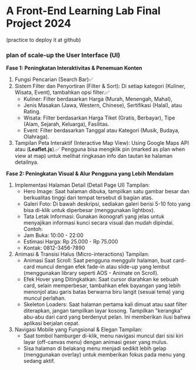 # **A Front-End Learning Lab Final Project 2024**
(practice to deploy it at github)

### plan of scale-up the User Interface (UI)
**Fase 1: Peningkatan Interaktivitas & Penemuan Konten**
1. Fungsi Pencarian (Search Bar)✅
2. Sistem Filter dan Penyortiran (Filter & Sort): Di setiap kategori (Kuliner, Wisata, Event), tambahkan opsi filter.✅
   - Kuliner: Filter berdasarkan Harga (Murah, Menengah, Mahal),
   - Jenis Masakan (Jawa, Western, Chinese), Sertifikasi (Halal), atau Rating.
   - Wisata: Filter berdasarkan Harga Tiket (Gratis, Berbayar), Tipe (Alam, Sejarah, Keluarga), Fasilitas.
   - Event: Filter berdasarkan Tanggal atau Kategori (Musik, Budaya, Olahraga).
3. Tampilan Peta Interaktif (Interactive Map View): Using Google Maps API atau (**Leaflet.js**).✅
   Pengguna bisa mengklik pin (marked as plan when view at map) untuk melihat ringkasan info dan tautan ke halaman detailnya.

**Fase 2: Peningkatan Visual & Alur Pengguna yang Lebih Mendalam**
1. Implementasi Halaman Detail (Detail Page UI)
   Tampilan:
   - Hero Image: Saat halaman dibuka, tampilkan satu gambar besar dan berkualitas tinggi dari tempat tersebut di bagian atas.
   - Galeri Foto: Di bawah deskripsi, sediakan galeri berisi 5-10 foto yang bisa di-klik untuk diperbesar (menggunakan lightbox).
   - Tata Letak Informasi: Gunakan ikonografi yang jelas untuk menyajikan informasi kunci secara visual dan mudah dipindai. Contoh:
   - Jam Buka: 10:00 - 22:00
   - Estimasi Harga: Rp 25.000 - Rp 75.000
   - Kontak: 0812-3456-7890
2. Animasi & Transisi Halus (Micro-interactions)
   Tampilan:
   - Animasi Saat Scroll: Saat pengguna menggulir halaman, buat card-card muncul dengan efek fade-in atau slide-up yang lembut (menggunakan library seperti AOS - Animate on Scroll).
   - Efek Hover yang Ditingkatkan: Saat cursor diarahkan ke sebuah card, selain memperbesar, tambahkan efek bayangan yang lebih menonjol atau garis batas berwarna biru langit (sesuai tema) yang muncul perlahan.
   - Skeleton Loaders: Saat halaman pertama kali dimuat atau saat filter diterapkan, jangan tampilkan layar kosong. Tampilkan "kerangka" abu-abu dari card yang berdenyut pelan. Ini memberikan ilusi bahwa aplikasi berjalan cepat.
3. Navigasi Mobile yang Fungsional & Elegan
   Tampilan:
   - Saat tombol hamburger di-klik, menu navigasi muncul dari sisi kiri layar (off-canvas menu) dengan animasi geser yang mulus.
   - Sisa halaman di belakang menu menjadi sedikit lebih gelap (menggunakan overlay) untuk memberikan fokus pada menu yang sedang aktif.


